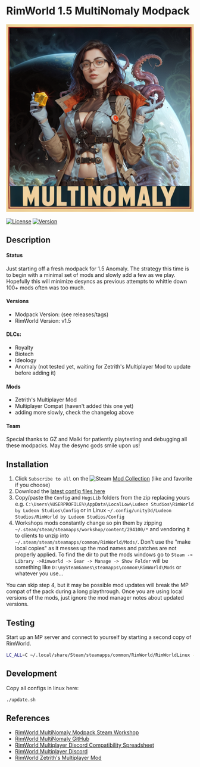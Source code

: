 RimWorld 1.5 MultiNomaly Modpack
===
![Rimworld 1.5 MultiNomaly Modpack Logo](multinomaly-logo.png)

[![License](https://i.creativecommons.org/l/by-nc/3.0/88x31.png)](https://creativecommons.org/licenses/by-nc/3.0/)
[![Version](https://img.shields.io/badge/Rimworld-1.5-green.svg)](http://rimworldgame.com/)

## Description

#### Status
Just starting off a fresh modpack for 1.5 Anomaly. The strategy this time is to begin with a minimal set of mods and slowly add a few as we play. Hopefully this will minimize desyncs as previous attempts to whittle down 100+ mods often was too much.

#### Versions
* Modpack Version: (see releases/tags)
* RimWorld Version: v1.5

#### DLCs:
* Royalty
* Biotech
* Ideology
* Anomaly (not tested yet, waiting for Zetrith's Multiplayer Mod to update before adding it)

#### Mods
* Zetrith's Multiplayer Mod
* Multiplayer Compat (haven't added this one yet)
* adding more slowly, check the changelog above

#### Team
Special thanks to GZ and Malki for patiently playtesting and debugging all these modpacks. May the desync gods smile upon us!

## Installation

1. Click `Subscribe to all` on the ![Steam](https://i.imgur.com/XEAiSka.png) [Mod Collection](https://steamcommunity.com/sharedfiles/filedetails/?id=3234578087) (like and favorite if you choose)
2. Download the [latest config files here](https://github.com/ubergarm/rimworld-mp-multinomaly/archive/master.zip)
3. Copy/paste the `Config` and `HugsLib` folders from the zip replacing yours e.g. `C:\Users\%USERPROFILE%\AppData\LocalLow\Ludeon Studios\RimWorld by Ludeon Studios\Config` or in Linux `~/.config/unity3d/Ludeon Studios/RimWorld by Ludeon Studios/Config`
4. Workshops mods constantly change so pin them by zipping `~/.steam/steam/steamapps/workshop/content/294100/*` and vendoring it to clients to unzip into `~/.steam/steam/steamapps/common/RimWorld/Mods/`. Don't use the "make local copies" as it messes up the mod names and patches are not properly applied.
   To find the dir to put the mods windows go to `Steam -> Library ->Rimworld -> Gear -> Manage -> Show Folder` will be something like `D:\mySteamGames\steamapps\common\RimWorld\Mods` or whatever you use...

You can skip step 4, but it may be possible mod updates will break the MP compat of the pack during a long playthrough.
Once you are using local versions of the mods, just ignore the mod manager notes about updated versions.

## Testing
Start up an MP server and connect to yourself by starting a second copy
of RimWorld.
```bash
LC_ALL=C ~/.local/share/Steam/steamapps/common/RimWorld/RimWorldLinux -logfile /tmp/rimworld_test_client_log
```

## Development
Copy all configs in linux here:
```bash
./update.sh
```

## References
* [RimWorld MultiNomaly Modpack Steam Workshop](https://steamcommunity.com/sharedfiles/filedetails/?id=3234578087)
* [RimWorld MultiNomaly GitHub](https://github.com/ubergarm/rimworld-mp-multinomaly)
* [RimWorld Multiplayer Discord Compatibility Spreadsheet](https://docs.google.com/spreadsheets/d/1jaDxV8F7bcz4E9zeIRmZGKuaX7d0kvWWq28aKckISaY/edit#gid=1144921800)
* [RimWorld Multiplayer Discord](https://discord.gg/S4bxXpv)
* [RimWorld Zetrith's Multiplayer Mod](https://rimworldmultiplayer.com/)
